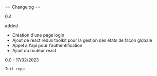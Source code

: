 == Changelog ==

0.4

added

- Création d'une page login
- Ajout de react redux toolkit pour la gestion des états de façon globale
- Appel à l'api pour l'authentification
- Ajout du routeur react

0.0 - 17/02/2023

    Init repo
